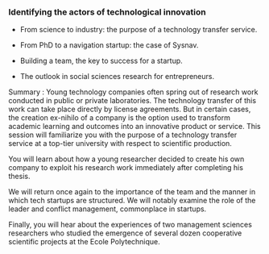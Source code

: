 ### **Identifying the actors of technological innovation**

* From science to industry: the purpose of a technology transfer service.

* From PhD to a navigation startup: the case of Sysnav.

* Building a team, the key to success for a startup.

* The outlook in social sciences research for entrepreneurs.

Summary : Young technology companies often spring out of research work conducted in public or private laboratories. The technology transfer of this work can take place directly by license agreements. But in certain cases, the creation ex-nihilo of a company is the option used to transform academic learning and outcomes into an innovative product or service. This session will familiarize you with the purpose of a technology transfer service at a top-tier university with respect to scientific production.

You will learn about how a young researcher decided to create his own company to exploit his research work immediately after completing his thesis.

 We will return once again to the importance of the team and the manner in which tech startups are structured. We will notably examine the role of the leader and conflict management, commonplace in startups.

 Finally, you will hear about the experiences of two management sciences researchers who studied the emergence of several dozen cooperative scientific projects at the Ecole Polytechnique.

